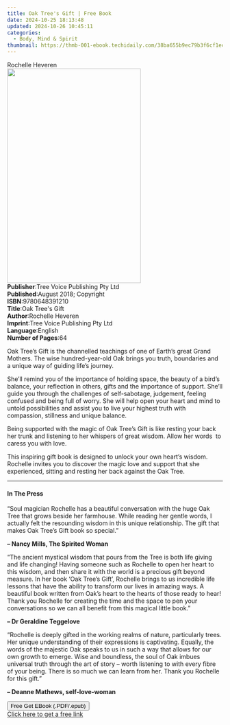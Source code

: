 ```yaml
---
title: Oak Tree's Gift | Free Book
date: 2024-10-25 18:13:48
updated: 2024-10-26 10:45:11
categories:
  - Body, Mind & Spirit
thumbnail: https://thmb-001-ebook.techidaily.com/38ba655b9ec79b3f6cf1ecca0b281dd83fe0879cd8d13403e1cac149b79f53fe.jpg
---
```

<main id="book-container">
  <div class="flex flex-col">
    <div class="book-brief flex-1 py-6 px-4 sm:p-6 md:py-10 md:px-8">
      <!-- brief-->
      <div class="book-brief-main">Rochelle Heveren</div>
    </div>
    <div
      class="book-meta-info flex-1 grid gap-4 col-start-1 col-end-3 row-start-1 sm:mb-6 sm:grid-cols-4 lg:gap-6 lg:col-start-2 lg:row-end-6 lg:row-span-6 lg:mb-0"
    >
      <div
        class="book-meta-info-left place-content-center mt-4 p-4 text-sm leading-6 col-start-2 col-span-2 dark:text-slate-400"
      >
        <img
          class="w-full h-500 object-cover rounded-lg sm:h-255 sm:col-span-2 lg:col-span-full"
          src="https://img-001-ebook.techidaily.com/be894532e558595e77ab1b99b3ef6eca66f68d4017b71e8883ae2802327a3be0.jpg"
          alt=""
          width="312"
          height="500"
        />
      </div>
      <div
        class="book-meta-info-right mt-2 col-start-1 row-start-2 col-span-3 self-center"
      >
        <!-- meta data  -->
        <div class="flex flex-col px-4 md:px-8">
          <div class="flex-1">
            <strong>Publisher</strong>:<span class="px-2"
              >Tree Voice Publishing Pty Ltd</span
            >
          </div>
          <div class="flex-1">
            <strong>Published</strong>:<span class="px-2"
              >August 2018; Copyright</span
            >
          </div>
          <div class="flex-1">
            <strong>ISBN</strong>:<span class="px-2">9780648391210</span>
          </div>
          <div class="flex-1">
            <strong>Title</strong>:<span class="px-2">Oak Tree&#39;s Gift</span>
          </div>
          <div class="flex-1">
            <strong>Author</strong>:<span class="px-2">Rochelle Heveren</span>
          </div>
          <div class="flex-1">
            <strong>Imprint</strong>:<span class="px-2"
              >Tree Voice Publishing Pty Ltd</span
            >
          </div>
          <div class="flex-1">
            <strong>Language</strong>:<span class="px-2">English</span>
          </div>
          <div class="flex-1">
            <strong>Number of Pages</strong>:<span class="px-2">64</span>
          </div>
        </div>
      </div>
    </div>
    <div class="book-description flex-1 py-6 px-4 sm:p-6 md:py-10 md:px-8">
      <div class="book-description-main">
        <div accordion-content="" id="description">
          <p>
            Oak Tree’s Gift is the channelled teachings of one of Earth’s great
            Grand Mothers. The wise hundred-year-old Oak brings you truth,
            boundaries and a unique way of guiding life’s journey.&nbsp;
          </p>
          <p>
            She’ll remind you of the importance of holding space, the beauty of
            a bird’s balance, your reflection in others, gifts and the
            importance of support. She’ll guide you through the challenges of
            self-sabotage, judgement, feeling confused and being full of worry.
            She will help open your heart and mind to untold possibilities and
            assist you to live your highest truth with compassion, stillness and
            unique balance.&nbsp;
          </p>
          <p>
            Being supported with the magic of Oak Tree’s Gift is like resting
            your back her trunk and listening to her whispers of great wisdom.
            Allow her words &nbsp;to caress you with love.&nbsp;
          </p>
          <p>
            This inspiring gift book is designed to unlock your own heart’s
            wisdom. Rochelle invites you to discover the magic love and support
            that she experienced, sitting and resting her back against the Oak
            Tree.
          </p>
        </div>
        <div class="accordion-fader"></div>
      </div>
    </div>
    <div class="book-excerpts flex-1 py-6 px-4 sm:p-6 md:py-10 md:px-8">
      <!-- excerpts-->
      <div class="book-excerpts-main">
        <hr />
        <h4 class="placeholder placeholder-heading">
          <span>In The Press</span>
        </h4>
        <p></p>
        <p>
          “Soul magician Rochelle has a beautiful conversation with the huge Oak
          Tree that grows beside her farmhouse. While reading her gentle words,
          I actually felt the resounding wisdom in this unique relationship. The
          gift that makes Oak Tree’s Gift book so special.”&nbsp;
        </p>
        <p><strong>– Nancy Mills, The Spirited Woman</strong></p>
        <p>
          “The ancient mystical wisdom that pours from the Tree is both life
          giving and life changing! Having someone such as Rochelle to open her
          heart to this wisdom, and then share it with the world is a precious
          gift beyond measure. In her book ‘Oak Tree’s Gift’, Rochelle brings to
          us incredible life lessons that have the ability to transform our
          lives in amazing ways. A beautiful book written from Oak’s heart to
          the hearts of those ready to hear! Thank you Rochelle for creating the
          time and the space to pen your conversations so we can all benefit
          from this magical little book.”&nbsp;
        </p>
        <p><strong>– Dr Geraldine Teggelove</strong></p>
        <p>
          “Rochelle is deeply gifted in the working realms of nature,
          particularly trees. Her unique understanding of their expressions is
          captivating. Equally, the words of the majestic Oak speaks to us in
          such a way that allows for our own growth to emerge. Wise and
          boundless, the soul of Oak imbues universal truth through the art of
          story – worth listening to with every fibre of your being. There is so
          much we can learn from her. Thank you Rochelle for this gift.”
        </p>
        <p><strong>– Deanne Mathews, self-love-woman</strong></p>
        <p></p>
      </div>
    </div>
    <div
      class="book-about-author flex-1 py-6 px-4 sm:p-6 md:py-10 md:px-8"
    ></div>
    <div class="book-free-get flex-1 py-6 px-4 sm:p-6 md:py-10 md:px-8">
      <button
        id="btn-free-get"
        class="bg-blue-500 hover:bg-blue-700 text-white font-bold py-2 px-4 rounded"
      >
        Free Get EBook (.PDF/.epub)
      </button>
      <div id="countdown-display" class="px-2 text-lg mt-2"></div>
      <a
        id="free-link"
        class="hidden bg-blue-500 hover:bg-blue-700 text-white font-bold py-2 px-4 rounded"
        href="https://www.ebooks.com/en-us/book/209863368/oak-tree-s-gift/rochelle-heveren/"
        target="_blank"
        >Click here to get a free link</a
      >
    </div>
    <script>
      let countdownTime = 0;
      let countdownInterval = null;
      document
        .getElementById('btn-free-get')
        .addEventListener('click', startCountdown);
      function startCountdown() {
        countdownTime = new Date().getTime() + 60000 * 3;
        countdownInterval = setInterval(updateCountdown, 1000);
        document.getElementById('btn-free-get').disabled = true;
        document
          .getElementById('btn-free-get')
          .classList.add('bg-gray-500', 'cursor-not-allowed');
      }
      function updateCountdown() {
        let currentTime = new Date().getTime();
        let timeLeft = countdownTime - currentTime;
        let secondsLeft = Math.floor(timeLeft / 1000);
        document.getElementById('countdown-display').innerHTML =
          `Remaining time: ${secondsLeft} seconds.`;
        if (secondsLeft <= 0) {
          clearInterval(countdownInterval);
          document.getElementById('btn-free-get').classList.add('hidden');
          document.getElementById('free-link').classList.remove('hidden');
          document.getElementById('countdown-display').innerHTML = '';
        }
      }
    </script>
  </div>
</main>
